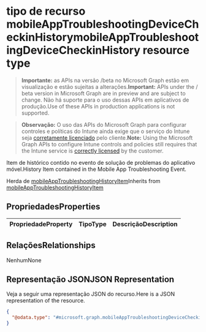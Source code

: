 # <a name="mobileapptroubleshootingdevicecheckinhistory-resource-type"></a><span data-ttu-id="a9174-101">tipo de recurso mobileAppTroubleshootingDeviceCheckinHistory</span><span class="sxs-lookup"><span data-stu-id="a9174-101">mobileAppTroubleshootingDeviceCheckinHistory resource type</span></span>

> <span data-ttu-id="a9174-102">**Importante:** as APIs na versão /beta no Microsoft Graph estão em visualização e estão sujeitas a alterações.</span><span class="sxs-lookup"><span data-stu-id="a9174-102">**Important:** APIs under the / beta version in Microsoft Graph are in preview and are subject to change.</span></span> <span data-ttu-id="a9174-103">Não há suporte para o uso dessas APIs em aplicativos de produção.</span><span class="sxs-lookup"><span data-stu-id="a9174-103">Use of these APIs in production applications is not supported.</span></span>

> <span data-ttu-id="a9174-104">**Observação:** O uso das APIs do Microsoft Graph para configurar controles e políticas do Intune ainda exige que o serviço do Intune seja [corretamente licenciado](https://go.microsoft.com/fwlink/?linkid=839381) pelo cliente.</span><span class="sxs-lookup"><span data-stu-id="a9174-104">**Note:** Using the Microsoft Graph APIs to configure Intune controls and policies still requires that the Intune service is [correctly licensed](https://go.microsoft.com/fwlink/?linkid=839381) by the customer.</span></span>

<span data-ttu-id="a9174-105">Item de histórico contido no evento de solução de problemas do aplicativo móvel.</span><span class="sxs-lookup"><span data-stu-id="a9174-105">History Item contained in the Mobile App Troubleshooting Event.</span></span>

<span data-ttu-id="a9174-106">Herda de [mobileAppTroubleshootingHistoryItem](../resources/intune_troubleshooting_mobileapptroubleshootinghistoryitem.md)</span><span class="sxs-lookup"><span data-stu-id="a9174-106">Inherits from [mobileAppTroubleshootingHistoryItem](../resources/intune_troubleshooting_mobileapptroubleshootinghistoryitem.md)</span></span>

## <a name="properties"></a><span data-ttu-id="a9174-107">Propriedades</span><span class="sxs-lookup"><span data-stu-id="a9174-107">Properties</span></span>
|<span data-ttu-id="a9174-108">Propriedade</span><span class="sxs-lookup"><span data-stu-id="a9174-108">Property</span></span>|<span data-ttu-id="a9174-109">Tipo</span><span class="sxs-lookup"><span data-stu-id="a9174-109">Type</span></span>|<span data-ttu-id="a9174-110">Descrição</span><span class="sxs-lookup"><span data-stu-id="a9174-110">Description</span></span>|
|:---|:---|:---|

## <a name="relationships"></a><span data-ttu-id="a9174-111">Relações</span><span class="sxs-lookup"><span data-stu-id="a9174-111">Relationships</span></span>
<span data-ttu-id="a9174-112">Nenhum</span><span class="sxs-lookup"><span data-stu-id="a9174-112">None</span></span>
## <a name="json-representation"></a><span data-ttu-id="a9174-113">Representação JSON</span><span class="sxs-lookup"><span data-stu-id="a9174-113">JSON Representation</span></span>
<span data-ttu-id="a9174-114">Veja a seguir uma representação JSON do recurso.</span><span class="sxs-lookup"><span data-stu-id="a9174-114">Here is a JSON representation of the resource.</span></span>
<!-- {
  "blockType": "resource",
  "@odata.type": "microsoft.graph.mobileAppTroubleshootingDeviceCheckinHistory"
}
-->
``` json
{
  "@odata.type": "#microsoft.graph.mobileAppTroubleshootingDeviceCheckinHistory"
}
```



